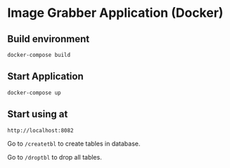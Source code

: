 # Image Grabber Application (Docker)

Build environment
----------------

    docker-compose build

Start Application
--------------------------------

    docker-compose up

Start using at
----------------

    http://localhost:8082

Go to ``/createtbl`` to create tables in database.

Go to ``/droptbl`` to drop all tables.